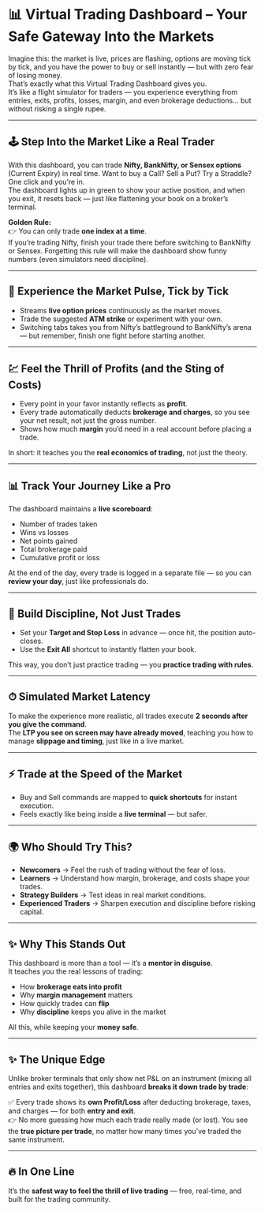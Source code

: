 # 📊 Virtual Trading Dashboard – Your Safe Gateway Into the Markets

Imagine this: the market is live, prices are flashing, options are moving tick by tick, and you have the power to buy or sell instantly — but with zero fear of losing money.  
That’s exactly what this Virtual Trading Dashboard gives you.  
It’s like a flight simulator for traders — you experience everything from entries, exits, profits, losses, margin, and even brokerage deductions… but without risking a single rupee.

---

## 🕹 Step Into the Market Like a Real Trader

With this dashboard, you can trade **Nifty, BankNifty, or Sensex options** (Current Expiry) in real time. Want to buy a Call? Sell a Put? Try a Straddle? One click and you’re in.  
The dashboard lights up in green to show your active position, and when you exit, it resets back — just like flattening your book on a broker’s terminal.  

**Golden Rule:**  
👉 You can only trade **one index at a time**.  
If you’re trading Nifty, finish your trade there before switching to BankNifty or Sensex. Forgetting this rule will make the dashboard show funny numbers (even simulators need discipline).

---

## 📡 Experience the Market Pulse, Tick by Tick

- Streams **live option prices** continuously as the market moves.  
- Trade the suggested **ATM strike** or experiment with your own.  
- Switching tabs takes you from Nifty’s battleground to BankNifty’s arena — but remember, finish one fight before starting another.

---

## 💹 Feel the Thrill of Profits (and the Sting of Costs)

- Every point in your favor instantly reflects as **profit**.  
- Every trade automatically deducts **brokerage and charges**, so you see your net result, not just the gross number.  
- Shows how much **margin** you’d need in a real account before placing a trade.  

In short: it teaches you the **real economics of trading**, not just the theory.

---

## 📊 Track Your Journey Like a Pro

The dashboard maintains a **live scoreboard**:  
- Number of trades taken  
- Wins vs losses  
- Net points gained  
- Total brokerage paid  
- Cumulative profit or loss  

At the end of the day, every trade is logged in a separate file — so you can **review your day**, just like professionals do.

---

## 🎯 Build Discipline, Not Just Trades

- Set your **Target and Stop Loss** in advance — once hit, the position auto-closes.  
- Use the **Exit All** shortcut to instantly flatten your book.  

This way, you don’t just practice trading — you **practice trading with rules**.

---

## ⏱ Simulated Market Latency

To make the experience more realistic, all trades execute **2 seconds after you give the command**.  
The **LTP you see on screen may have already moved**, teaching you how to manage **slippage and timing**, just like in a live market.

---

## ⚡ Trade at the Speed of the Market

- Buy and Sell commands are mapped to **quick shortcuts** for instant execution.  
- Feels exactly like being inside a **live terminal** — but safer.  

---

## 🌍 Who Should Try This?

- **Newcomers** → Feel the rush of trading without the fear of loss.  
- **Learners** → Understand how margin, brokerage, and costs shape your trades.  
- **Strategy Builders** → Test ideas in real market conditions.  
- **Experienced Traders** → Sharpen execution and discipline before risking capital.

---

## ✨ Why This Stands Out

This dashboard is more than a tool — it’s a **mentor in disguise**.  
It teaches you the real lessons of trading:  
- How **brokerage eats into profit**  
- Why **margin management** matters  
- How quickly trades can **flip**  
- Why **discipline** keeps you alive in the market  

All this, while keeping your **money safe**.

---

## ✨ The Unique Edge

Unlike broker terminals that only show net P&L on an instrument (mixing all entries and exits together), this dashboard **breaks it down trade by trade**:  

✅ Every trade shows its **own Profit/Loss** after deducting brokerage, taxes, and charges — for both **entry and exit**.  
👉 No more guessing how much each trade really made (or lost). You see the **true picture per trade**, no matter how many times you’ve traded the same instrument.

---

## 🔥 In One Line

It’s the **safest way to feel the thrill of live trading** — free, real-time, and built for the trading community.  
